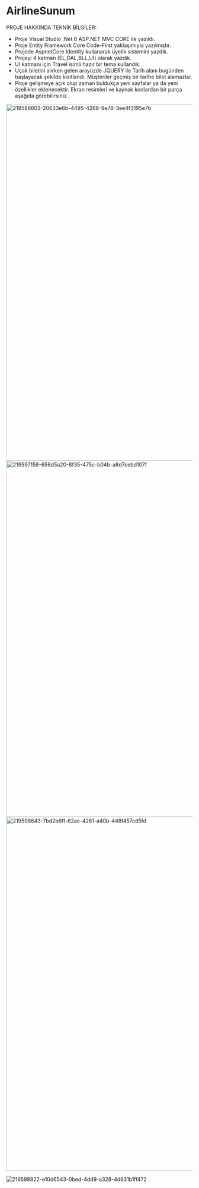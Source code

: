 # AirlineSunum

PROJE HAKKINDA TEKNİK BİLGİLER:

- Proje Visual Studio .Net 6 ASP.NET MVC CORE ile yazıldı.
- Proje Entity Framework Core Code-First yaklaşımıyla yazılmıştır.
- Projede AspnetCore Identity kullanarak üyelik sistemini yazdık.
- Projeyi 4 katman (EL,DAL,BLL,UI) olarak yazdık.
- UI katmanı için Travel isimli hazır bir tema kullandık.
- Uçak biletini alırken gelen arayüzde JQUERY ile Tarih alanı bugünden başlayacak şekilde kısıtlandı. Müşteriler geçmiş bir tarihe bilet alamazlar.
- Proje gelişmeye açık olup zaman buldukça yeni sayfalar ya da yeni özellikler eklenecektir. Ekran resimleri ve kaynak kodlardan bir parça aşağıda görebilirsiniz .

<img width="960" alt="219586603-20633e6b-4495-4268-9e78-3ee4f3195e7b" src="https://user-images.githubusercontent.com/94785926/222125606-e364cf84-ae66-4419-9424-6f01860e1ee5.png">

<img width="959" alt="219597158-656d5a20-8f35-475c-b04b-a8d7cebd107f" src="https://user-images.githubusercontent.com/94785926/222125619-5e050f5e-ac57-40fb-9b65-77f95065a5b6.png">

<img width="953" alt="219598643-7bd2b6ff-62ae-4261-a40b-448f457cd5fd" src="https://user-images.githubusercontent.com/94785926/222125635-01f3d6e1-8322-4b27-a4d2-43292f9291c4.png">

![219598822-e10d6543-0bed-4dd9-a328-4d931b1ff472](https://user-images.githubusercontent.com/94785926/222125647-82c95c03-f00a-4a82-a82c-40ab84bc6829.png)
